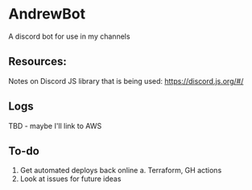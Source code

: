# AndrewBot
A discord bot for use in my channels

## Resources:

Notes on Discord JS library that is being used: https://discord.js.org/#/

## Logs 
TBD - maybe I'll link to AWS

## To-do
1. Get automated deploys back online
    a. Terraform, GH actions
2. Look at issues for future ideas

